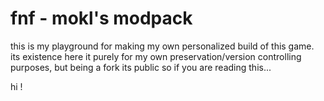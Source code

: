 # fnf - mokl's modpack

this is my playground for making my own personalized build of this game. its existence here it purely for my own preservation/version controlling purposes, but being a fork its public so if you are reading this...

hi !